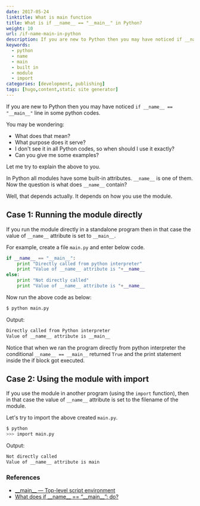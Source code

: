 ```yaml
---
date: 2017-05-24
linktitle: What is main function
title: What is if __name__ == "__main__" in Python?
weight: 10
url: /if-name-main-in-python
description: If you are new to Python then you may have noticed if __name__ == "__main__" line in some python codes.
keywords:
  - python
  - name
  - main
  - built in
  - module
  - import
categories: [development, publishing]
tags: [hugo,content,static site generator]
---
```


If you are new to Python then you may have noticed ```if __name__ == "__main__"``` line in some python codes. 

You may be wondering:
 
 - What does that mean? 
 - What purpose does it serve?
 - I don't see it in all Python codes, so when should I use it exactly?
 - Can you give me some examples?
 
Let me try to explain the above to you.

In Python all modules have some built-in attributes. `__name__` is one of them. Now the question is what does `__name__` contain?

Well, that depends actually. It depends on how you use the module. 
 
## Case 1: Running the module directly

If you run the module directly in a standalone program then in that case the value of `__name__` attribute is set to `__main__`.

For example, create a file `main.py` and enter below code.

```python
if __name__ == "__main__":
	print "Directly called from python interpreter"
	print "Value of __name__ attribute is "+__name__
else:
	print "Not directly called"
	print "Value of __name__ attribute is "+__name__
```

Now run the above code as below:

```sh
$ python main.py
```

Output:

```sh
Directly called from Python interpreter
Value of __name__ attribute is __main__
```

Notice that when we ran the program directly from python interpreter the conditional `__name__ == __main__` returned `True` and the print statement inside the if block got executed. 

## Case 2: Using the module with import

If you use the module in another program (using the `import` function), then in that case the value of `__name__` attribute is set to the filename of the module.

Let's try to import the above created `main.py`.

```sh
$ python
>>> import main.py
```

Output:

```sh
Not directly called
Value of __name__ attribute is main
```

### References

- [\_\_main\_\_ — Top-level script environment](https://docs.python.org/3/library/__main__.html)
- [What does if \_\_name\_\_ == “\_\_main\_\_”: do?](https://stackoverflow.com/questions/419163/what-does-if-name-main-do)